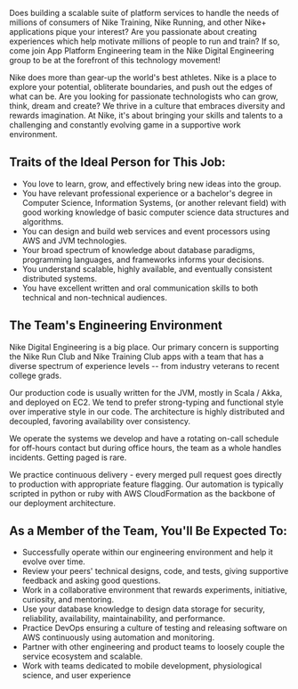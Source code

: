 Does building a scalable suite of platform services to handle the needs of millions of consumers of Nike Training, Nike Running, and other Nike+ applications pique your interest? Are you passionate about creating experiences which help motivate millions of people to run and train? If so, come join App Platform Engineering team in the Nike Digital Engineering group to be at the forefront of this technology movement!

Nike does more than gear-up the world's best athletes. Nike is a place to explore your potential, obliterate boundaries, and push out the edges of what can be. Are you looking for passionate technologists who can grow, think, dream and create? We thrive in a culture that embraces diversity and rewards imagination. At Nike, it's about bringing your skills and talents to a challenging and constantly evolving game in a supportive work environment.


## Traits of the Ideal Person for This Job:
-  You love to learn, grow, and effectively bring new ideas into the group.
-  You have relevant professional experience or a bachelor's degree in Computer Science, Information Systems, (or another relevant field) with good working knowledge of basic computer science data structures and algorithms.
-  You can design and build web services and event processors using AWS and JVM technologies.
-  Your broad spectrum of knowledge about database paradigms, programming languages, and frameworks informs your decisions.
-  You understand scalable, highly available, and eventually consistent distributed systems.
-  You have excellent written and oral communication skills to both technical and non-technical audiences.


## The Team's Engineering Environment
Nike Digital Engineering is a big place. Our primary concern is supporting the Nike Run Club and Nike Training Club apps with a team that has a diverse spectrum of experience levels -- from industry veterans to recent college grads.

Our production code is usually written for the JVM, mostly in Scala / Akka, and deployed on EC2. We tend to prefer strong-typing and functional style over imperative style in our code. The architecture is highly distributed and decoupled, favoring availability over consistency.

We operate the systems we develop and have a rotating on-call schedule for off-hours contact but during office hours, the team as a whole handles incidents. Getting paged is rare.

We practice continuous delivery - every merged pull request goes directly to production with appropriate feature flagging. Our automation is typically scripted in python or ruby with AWS CloudFormation as the backbone of our deployment architecture.


## As a Member of the Team, You'll Be Expected To:
-  Successfully operate within our engineering environment and help it evolve over time.
-  Review your peers' technical designs, code, and tests, giving supportive feedback and asking good questions.
-  Work in a collaborative environment that rewards experiments, initiative, curiosity, and mentoring.
-  Use your database knowledge to design data storage for security, reliability, availability, maintainability, and performance.
-  Practice DevOps ensuring a culture of testing and releasing software on AWS continuously using automation and monitoring.
-  Partner with other engineering and product teams to loosely couple the service ecosystem and scalable.
-  Work with teams dedicated to mobile development, physiological science, and user experience